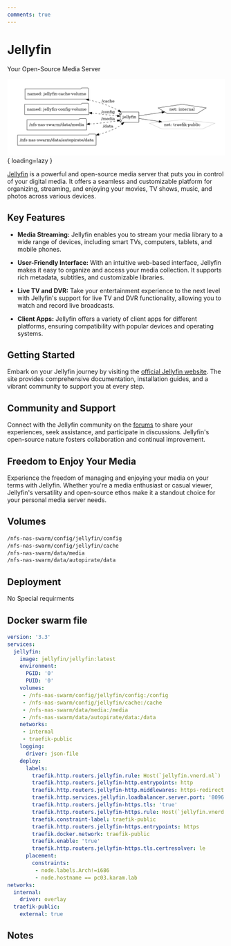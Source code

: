 ```yaml
---
comments: true
---
```


# Jellyfin

Your Open-Source Media Server

![Jellyfin diagram](../assets/diagrams/jellyfin.png){ loading=lazy }

[Jellyfin](https://jellyfin.org/) is a powerful and open-source media server that puts you in control of your digital media. It offers a seamless and customizable platform for organizing, streaming, and enjoying your movies, TV shows, music, and photos across various devices.

## Key Features

- **Media Streaming:** Jellyfin enables you to stream your media library to a wide range of devices, including smart TVs, computers, tablets, and mobile phones.

- **User-Friendly Interface:** With an intuitive web-based interface, Jellyfin makes it easy to organize and access your media collection. It supports rich metadata, subtitles, and customizable libraries.

- **Live TV and DVR:** Take your entertainment experience to the next level with Jellyfin's support for live TV and DVR functionality, allowing you to watch and record live broadcasts.

- **Client Apps:** Jellyfin offers a variety of client apps for different platforms, ensuring compatibility with popular devices and operating systems.

## Getting Started

Embark on your Jellyfin journey by visiting the [official Jellyfin website](https://jellyfin.org/). The site provides comprehensive documentation, installation guides, and a vibrant community to support you at every step.

## Community and Support

Connect with the Jellyfin community on the [forums](https://forum.jellyfin.org/) to share your experiences, seek assistance, and participate in discussions. Jellyfin's open-source nature fosters collaboration and continual improvement.

## Freedom to Enjoy Your Media

Experience the freedom of managing and enjoying your media on your terms with Jellyfin. Whether you're a media enthusiast or casual viewer, Jellyfin's versatility and open-source ethos make it a standout choice for your personal media server needs.


## Volumes

```bash
/nfs-nas-swarm/config/jellyfin/config
/nfs-nas-swarm/config/jellyfin/cache
/nfs-nas-swarm/data/media
/nfs-nas-swarm/data/autopirate/data
```

## Deployment
No Special requirments

## Docker swarm file
```yaml
version: '3.3'
services:
  jellyfin:
    image: jellyfin/jellyfin:latest
    environment:
      PGID: '0'
      PUID: '0'
    volumes:
     - /nfs-nas-swarm/config/jellyfin/config:/config
     - /nfs-nas-swarm/config/jellyfin/cache:/cache
     - /nfs-nas-swarm/data/media:/media
     - /nfs-nas-swarm/data/autopirate/data:/data
    networks:
     - internal
     - traefik-public
    logging:
      driver: json-file
    deploy:
      labels:
        traefik.http.routers.jellyfin.rule: Host(`jellyfin.vnerd.nl`)
        traefik.http.routers.jellyfin-http.entrypoints: http
        traefik.http.routers.jellyfin-http.middlewares: https-redirect
        traefik.http.services.jellyfin.loadbalancer.server.port: '8096'
        traefik.http.routers.jellyfin-https.tls: 'true'
        traefik.http.routers.jellyfin-https.rule: Host(`jellyfin.vnerd.nl`)
        traefik.constraint-label: traefik-public
        traefik.http.routers.jellyfin-https.entrypoints: https
        traefik.docker.network: traefik-public
        traefik.enable: 'true'
        traefik.http.routers.jellyfin-https.tls.certresolver: le
      placement:
        constraints:
         - node.labels.Arch!=i686
         - node.hostname == pc03.karam.lab
networks:
  internal:
    driver: overlay
  traefik-public:
    external: true

```
## Notes

